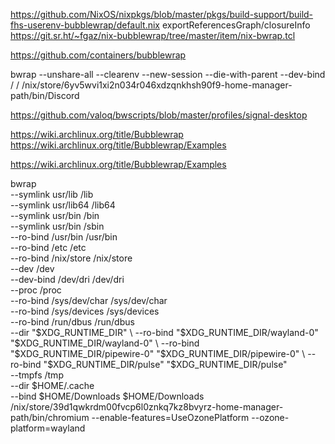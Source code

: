 



https://github.com/NixOS/nixpkgs/blob/master/pkgs/build-support/build-fhs-userenv-bubblewrap/default.nix
exportReferencesGraph/closureInfo
https://git.sr.ht/~fgaz/nix-bubblewrap/tree/master/item/nix-bwrap.tcl

https://github.com/containers/bubblewrap

bwrap --unshare-all --clearenv --new-session --die-with-parent --dev-bind / / /nix/store/6yv5wvi1xi2n034r046xdzqnkhsh90f9-home-manager-path/bin/Discord

https://github.com/valoq/bwscripts/blob/master/profiles/signal-desktop

https://wiki.archlinux.org/title/Bubblewrap
https://wiki.archlinux.org/title/Bubblewrap/Examples

https://wiki.archlinux.org/title/Bubblewrap/Examples

bwrap \
    --symlink usr/lib /lib \
    --symlink usr/lib64 /lib64 \
    --symlink usr/bin /bin \
    --symlink usr/bin /sbin \
    --ro-bind /usr/bin /usr/bin \
    --ro-bind /etc /etc \
    --ro-bind /nix/store /nix/store \
    --dev /dev \
    --dev-bind /dev/dri /dev/dri \
    --proc /proc \
    --ro-bind /sys/dev/char /sys/dev/char \
    --ro-bind /sys/devices /sys/devices \
    --ro-bind /run/dbus /run/dbus \
    --dir "$XDG_RUNTIME_DIR" \
    --ro-bind "$XDG_RUNTIME_DIR/wayland-0" "$XDG_RUNTIME_DIR/wayland-0" \
    --ro-bind "$XDG_RUNTIME_DIR/pipewire-0" "$XDG_RUNTIME_DIR/pipewire-0" \
    --ro-bind "$XDG_RUNTIME_DIR/pulse" "$XDG_RUNTIME_DIR/pulse" \
    --tmpfs /tmp \
    --dir $HOME/.cache \
    --bind $HOME/Downloads $HOME/Downloads \
    /nix/store/39d1qwkrdm00fvcp6l0znkq7kz8bvyrz-home-manager-path/bin/chromium --enable-features=UseOzonePlatform --ozone-platform=wayland